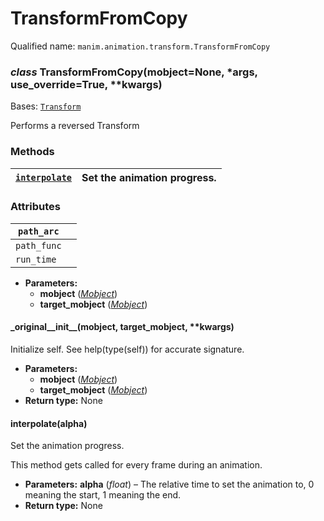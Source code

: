# TransformFromCopy

Qualified name: `manim.animation.transform.TransformFromCopy`

### *class* TransformFromCopy(mobject=None, \*args, use_override=True, \*\*kwargs)

Bases: [`Transform`](manim.animation.transform.Transform.md#manim.animation.transform.Transform)

Performs a reversed Transform

### Methods

| [`interpolate`](#manim.animation.transform.TransformFromCopy.interpolate)   | Set the animation progress.   |
|-----------------------------------------------------------------------------|-------------------------------|

### Attributes

| `path_arc`   |    |
|--------------|----|
| `path_func`  |    |
| `run_time`   |    |
* **Parameters:**
  * **mobject** ([*Mobject*](manim.mobject.mobject.Mobject.md#manim.mobject.mobject.Mobject))
  * **target_mobject** ([*Mobject*](manim.mobject.mobject.Mobject.md#manim.mobject.mobject.Mobject))

#### \_original_\_init_\_(mobject, target_mobject, \*\*kwargs)

Initialize self.  See help(type(self)) for accurate signature.

* **Parameters:**
  * **mobject** ([*Mobject*](manim.mobject.mobject.Mobject.md#manim.mobject.mobject.Mobject))
  * **target_mobject** ([*Mobject*](manim.mobject.mobject.Mobject.md#manim.mobject.mobject.Mobject))
* **Return type:**
  None

#### interpolate(alpha)

Set the animation progress.

This method gets called for every frame during an animation.

* **Parameters:**
  **alpha** (*float*) – The relative time to set the animation to, 0 meaning the start, 1 meaning
  the end.
* **Return type:**
  None
